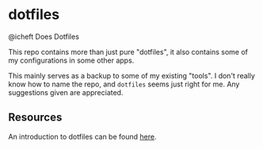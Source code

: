 # dotfiles

@icheft Does Dotfiles

This repo contains more than just pure "dotfiles", it also contains some of my configurations in some other apps. 

This mainly serves as a backup to some of my existing "tools". I don't really know how to name the repo, and `dotfiles` seems just right for me. Any suggestions given are appreciated.

## Resources
An introduction to dotfiles can be found [here](https://dotfiles.github.io).
